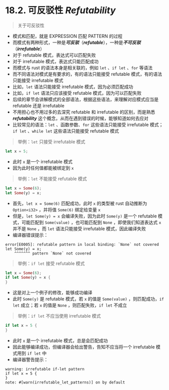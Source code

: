 # 18.2. 可反驳性 *Refutability*

> 关于可反驳性

- 模式和匹配，就是 EXPRESSION 匹配 PATTERN 的过程
- 而模式有两种形式，一种是***可反驳***（***refutable***），一种是***不可反驳***（***irrefutable***）
- 对于 refutable 模式，表达式可以匹配失败
- 对于 irrefutable 模式，表达式只能匹配成功
- 而模式与 rust 的语法本身是相关联的，例如 `let` 、`if let` 、`for` 等语法
- 而不同语法对模式是有要求的，有的语法只能接受 refutable 模式，有的语法只能接受 irrefutable 模式
- 比如，`let` 语法只能接受 irrefutable 模式，因为必须匹配成功
- 比如，`if let` 语法只应该接受 refutable 模式，因为可以匹配失败
- 后续的章节会讲解模式的全部语法，根据这些语法，来理解对应模式应当是 refutable 还是 irrefutable
- 不用担心也不用过多的去深究 refutable 和 irrefutable 的区别，而是熟悉 ***refutability*** 这个概念，从而在遇到错误的时候，能够知道如何去应对
- 比较常见的语法：`let` 、函数参数、`for` 这些语法只能接受 irrefutable 模式；`if let` 、`while let` 这些语法只能接受 refutable 模式



> 举例：`let` 只接受 irrefutable 模式

```rust
let x = 5;
```

- 此时 `x` 是一个 irrefutable 模式
- 因为此时任何值都能被绑定到 `x`



>举例：`let` 不能接受 refutable 模式

```rust
let x = Some(6);
let Some(y) = x;
```

- 首先，`let x = Some(6)` 匹配成功，此时 `x` 的类型被 rust 自动推断为 `Option<i32>` ，并将值 `Some(6)` 绑定给变量 `x`
- 但是，`let Some(y) = x` 会编译失败，因为此时 `Some(y)` 是一个 refutable 模式，可能匹配到 `Some(value)` ，也可能匹配到 `None` ，即使我们知道表达式 `x` 并不是 `None` ，而 `let` 语法只能接受 irrefutable 模式，因此编译失败
- 编译器错误提示：

```shell
error[E0005]: refutable pattern in local binding: `None` not covered
let Some(y) = x;
    ^^^^^^^ pattern `None` not covered
```



> 举例：`if let` 接受 refutable 模式

```rust
let x = Some(6);
if let Some(y) = x {        
}
```

- 这是对上一个例子的修改，能够成功编译
- 此时 `Some(y)` 是 refutable 模式，若 `x` 的值是 `Some(value)` ，则匹配成功，`if let` 成立；若 `x` 的值是 `None` ，则匹配失败，`if let` 不成立



> 举例：`if let` 不应当使用 irrefutable 模式

```rust
if let x = 5 {
}
```

- 此时 `x` 是一个 irrefutable 模式，总是会匹配成功
- 因此能够编译成功，但编译器会给出警告，告知不应当将一个 irrefutable 模式用到 `if let` 中
- 编译器警告提示：

```shell
warning: irrefutable if-let pattern
if let x = 5 {
}
note: #[warn(irrefutable_let_patterns)] on by default
```

